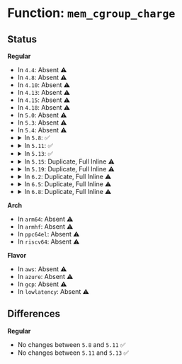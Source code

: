 # Function: <code>mem_cgroup_charge</code>

## Status
<b>Regular</b>
<ul>
<li>
In <code>4.4</code>: Absent ⚠️
</li>
<li>
In <code>4.8</code>: Absent ⚠️
</li>
<li>
In <code>4.10</code>: Absent ⚠️
</li>
<li>
In <code>4.13</code>: Absent ⚠️
</li>
<li>
In <code>4.15</code>: Absent ⚠️
</li>
<li>
In <code>4.18</code>: Absent ⚠️
</li>
<li>
In <code>5.0</code>: Absent ⚠️
</li>
<li>
In <code>5.3</code>: Absent ⚠️
</li>
<li>
In <code>5.4</code>: Absent ⚠️
</li>
<li>
<details>
<summary>In <code>5.8</code>: ✅</summary>

```c
int mem_cgroup_charge(struct page *page, struct mm_struct *mm, gfp_t gfp_mask);
```

**Collision:** Unique Global

**Inline:** No

**Transformation:** False

**Instances:**

```
In mm/memcontrol.c (ffffffff812fe070)
Location: mm/memcontrol.c:6462
Inline: False
Direct callers:
  - kernel/events/uprobes.c:__replace_page
  - mm/filemap.c:__add_to_page_cache_locked
  - mm/shmem.c:shmem_add_to_page_cache
  - mm/shmem.c:shmem_add_to_page_cache
  - mm/memory.c:do_cow_fault
  - mm/memory.c:do_anonymous_page
  - mm/memory.c:do_swap_page
  - mm/memory.c:wp_page_copy
  - mm/swap_state.c:__read_swap_cache_async
  - mm/ksm.c:ksm_might_need_to_copy
  - mm/huge_memory.c:__do_huge_pmd_anonymous_page
  - mm/khugepaged.c:collapse_file
  - mm/khugepaged.c:collapse_huge_page
  - mm/userfaultfd.c:mcopy_atomic_pte
```
**Symbols:**

```
ffffffff812fe070-ffffffff812fe252: mem_cgroup_charge (STB_GLOBAL)
```
</details>
</li>
<li>
<details>
<summary>In <code>5.11</code>: ✅</summary>

```c
int mem_cgroup_charge(struct page *page, struct mm_struct *mm, gfp_t gfp_mask);
```

**Collision:** Unique Global

**Inline:** No

**Transformation:** False

**Instances:**

```
In mm/memcontrol.c (ffffffff8130a510)
Location: mm/memcontrol.c:6707
Inline: False
Direct callers:
  - kernel/events/uprobes.c:__replace_page
  - mm/filemap.c:__add_to_page_cache_locked
  - mm/shmem.c:shmem_add_to_page_cache
  - mm/shmem.c:shmem_add_to_page_cache
  - mm/memory.c:do_cow_fault
  - mm/memory.c:do_anonymous_page
  - mm/memory.c:do_swap_page
  - mm/memory.c:wp_page_copy
  - mm/memory.c:copy_pte_range
  - mm/swap_state.c:__read_swap_cache_async
  - mm/ksm.c:ksm_might_need_to_copy
  - mm/huge_memory.c:__do_huge_pmd_anonymous_page
  - mm/khugepaged.c:collapse_file
  - mm/khugepaged.c:collapse_huge_page
  - mm/userfaultfd.c:mcopy_atomic_pte
```
**Symbols:**

```
ffffffff8130a510-ffffffff8130a78c: mem_cgroup_charge (STB_GLOBAL)
```
</details>
</li>
<li>
<details>
<summary>In <code>5.13</code>: ✅</summary>

```c
int mem_cgroup_charge(struct page *page, struct mm_struct *mm, gfp_t gfp_mask);
```

**Collision:** Unique Global

**Inline:** No

**Transformation:** False

**Instances:**

```
In mm/memcontrol.c (ffffffff813101e0)
Location: mm/memcontrol.c:6559
Inline: False
Direct callers:
  - kernel/events/uprobes.c:__replace_page
  - mm/filemap.c:__add_to_page_cache_locked
  - mm/shmem.c:shmem_add_to_page_cache
  - mm/shmem.c:shmem_add_to_page_cache
  - mm/memory.c:do_fault
  - mm/memory.c:do_anonymous_page
  - mm/memory.c:wp_page_copy
  - mm/memory.c:copy_pte_range
  - mm/ksm.c:ksm_might_need_to_copy
  - mm/huge_memory.c:__do_huge_pmd_anonymous_page
  - mm/khugepaged.c:collapse_file
  - mm/khugepaged.c:collapse_huge_page
  - mm/userfaultfd.c:mcopy_atomic_pte
```
**Symbols:**

```
ffffffff813101e0-ffffffff81310271: mem_cgroup_charge (STB_GLOBAL)
```
</details>
</li>
<li>
<details>
<summary>In <code>5.15</code>: Duplicate, Full Inline ⚠️</summary>

**Collision:** Static Duplication

**Inline:** Full

**Transformation:** False

**Instances:**

```
In kernel/events/uprobes.c (ffffffff81290c23)
Location: include/linux/memcontrol.h:690
Inline: True
Inline callers:
  - kernel/events/uprobes.c:__replace_page
```
```
In mm/filemap.c (ffffffff8129c18f)
Location: include/linux/memcontrol.h:690
Inline: True
Inline callers:
  - mm/filemap.c:__add_to_page_cache_locked
```
```
In mm/shmem.c (ffffffff812ba4e2)
Location: include/linux/memcontrol.h:690
Inline: True
Inline callers:
  - mm/shmem.c:shmem_add_to_page_cache
```
```
In mm/memory.c (ffffffff812e2eb9)
Location: include/linux/memcontrol.h:690
Inline: True
Inline callers:
  - mm/memory.c:do_fault
  - mm/memory.c:do_anonymous_page
  - mm/memory.c:wp_page_copy
  - mm/memory.c:copy_pte_range
```
```
In mm/ksm.c (ffffffff81331f51)
Location: include/linux/memcontrol.h:690
Inline: True
Inline callers:
  - mm/ksm.c:ksm_might_need_to_copy
```
```
In mm/migrate.c (ffffffff81340f07)
Location: include/linux/memcontrol.h:690
Inline: True
```
```
In mm/huge_memory.c (ffffffff81344d1e)
Location: include/linux/memcontrol.h:690
Inline: True
Inline callers:
  - mm/huge_memory.c:__do_huge_pmd_anonymous_page
```
```
In mm/khugepaged.c (ffffffff8134e419)
Location: include/linux/memcontrol.h:690
Inline: True
Inline callers:
  - mm/khugepaged.c:collapse_file
  - mm/khugepaged.c:collapse_huge_page
```
```
In mm/userfaultfd.c (ffffffff8136704f)
Location: include/linux/memcontrol.h:690
Inline: True
Inline callers:
  - mm/userfaultfd.c:mcopy_atomic_pte
```
</details>
</li>
<li>
<details>
<summary>In <code>5.19</code>: Duplicate, Full Inline ⚠️</summary>

**Collision:** Static Duplication

**Inline:** Full

**Transformation:** False

**Instances:**

```
In kernel/events/uprobes.c (ffffffff812e5eb1)
Location: include/linux/memcontrol.h:684
Inline: True
Inline callers:
  - kernel/events/uprobes.c:__replace_page
```
```
In mm/filemap.c (ffffffff812f24f2)
Location: include/linux/memcontrol.h:684
Inline: True
Inline callers:
  - mm/filemap.c:__filemap_add_folio
```
```
In mm/shmem.c (ffffffff81317b60)
Location: include/linux/memcontrol.h:684
Inline: True
Inline callers:
  - mm/shmem.c:shmem_add_to_page_cache
```
```
In mm/memory.c (ffffffff813437e9)
Location: include/linux/memcontrol.h:684
Inline: True
Inline callers:
  - mm/memory.c:do_fault
  - mm/memory.c:do_anonymous_page
  - mm/memory.c:wp_page_copy
  - mm/memory.c:copy_pte_range
```
```
In mm/ksm.c (ffffffff813a3171)
Location: include/linux/memcontrol.h:684
Inline: True
Inline callers:
  - mm/ksm.c:ksm_might_need_to_copy
```
```
In mm/migrate_device.c (ffffffff813b7deb)
Location: include/linux/memcontrol.h:684
Inline: True
```
```
In mm/huge_memory.c (ffffffff813b9fd2)
Location: include/linux/memcontrol.h:684
Inline: True
Inline callers:
  - mm/huge_memory.c:__do_huge_pmd_anonymous_page
```
```
In mm/khugepaged.c (ffffffff813c4b38)
Location: include/linux/memcontrol.h:684
Inline: True
Inline callers:
  - mm/khugepaged.c:collapse_file
  - mm/khugepaged.c:collapse_huge_page
```
```
In mm/userfaultfd.c (ffffffff813e45ce)
Location: include/linux/memcontrol.h:684
Inline: True
Inline callers:
  - mm/userfaultfd.c:mcopy_atomic_pte
```
</details>
</li>
<li>
<details>
<summary>In <code>6.2</code>: Duplicate, Full Inline ⚠️</summary>

**Collision:** Static Duplication

**Inline:** Full

**Transformation:** False

**Instances:**

```
In kernel/events/uprobes.c (ffffffff8134fb0e)
Location: include/linux/memcontrol.h:666
Inline: True
Inline callers:
  - kernel/events/uprobes.c:__replace_page
```
```
In mm/filemap.c (ffffffff8135aaf8)
Location: include/linux/memcontrol.h:666
Inline: True
Inline callers:
  - mm/filemap.c:__filemap_add_folio
```
```
In mm/shmem.c (ffffffff8138af0b)
Location: include/linux/memcontrol.h:666
Inline: True
Inline callers:
  - mm/shmem.c:shmem_add_to_page_cache
```
```
In mm/memory.c (ffffffff813bb873)
Location: include/linux/memcontrol.h:666
Inline: True
Inline callers:
  - mm/memory.c:do_fault
  - mm/memory.c:do_anonymous_page
  - mm/memory.c:wp_page_copy
  - mm/memory.c:copy_pte_range
```
```
In mm/ksm.c (ffffffff81422dea)
Location: include/linux/memcontrol.h:666
Inline: True
Inline callers:
  - mm/ksm.c:ksm_might_need_to_copy
```
```
In mm/migrate_device.c (ffffffff81439ac2)
Location: include/linux/memcontrol.h:666
Inline: True
```
```
In mm/huge_memory.c (ffffffff8143c122)
Location: include/linux/memcontrol.h:666
Inline: True
Inline callers:
  - mm/huge_memory.c:__do_huge_pmd_anonymous_page
```
```
In mm/khugepaged.c (ffffffff81447eef)
Location: include/linux/memcontrol.h:666
Inline: True
Inline callers:
  - mm/khugepaged.c:alloc_charge_hpage
```
```
In mm/userfaultfd.c (ffffffff8146c2a7)
Location: include/linux/memcontrol.h:666
Inline: True
Inline callers:
  - mm/userfaultfd.c:mcopy_atomic
```
</details>
</li>
<li>
<details>
<summary>In <code>6.5</code>: Duplicate, Full Inline ⚠️</summary>

**Collision:** Static Duplication

**Inline:** Full

**Transformation:** False

**Instances:**

```
In kernel/events/uprobes.c (ffffffff81380ccd)
Location: include/linux/memcontrol.h:679
Inline: True
Inline callers:
  - kernel/events/uprobes.c:__replace_page
```
```
In mm/filemap.c (ffffffff8138c51c)
Location: include/linux/memcontrol.h:679
Inline: True
Inline callers:
  - mm/filemap.c:__filemap_add_folio
```
```
In mm/shmem.c (ffffffff813bd539)
Location: include/linux/memcontrol.h:679
Inline: True
Inline callers:
  - mm/shmem.c:shmem_add_to_page_cache
```
```
In mm/memory.c (ffffffff813f02ad)
Location: include/linux/memcontrol.h:679
Inline: True
Inline callers:
  - mm/memory.c:do_cow_fault
  - mm/memory.c:do_anonymous_page
  - mm/memory.c:wp_page_copy
  - mm/memory.c:copy_pte_range
```
```
In mm/ksm.c (ffffffff81457f69)
Location: include/linux/memcontrol.h:679
Inline: True
Inline callers:
  - mm/ksm.c:ksm_might_need_to_copy
```
```
In mm/migrate_device.c (ffffffff8146e7f0)
Location: include/linux/memcontrol.h:679
Inline: True
```
```
In mm/huge_memory.c (ffffffff81471512)
Location: include/linux/memcontrol.h:679
Inline: True
Inline callers:
  - mm/huge_memory.c:__do_huge_pmd_anonymous_page
```
```
In mm/khugepaged.c (ffffffff8147d89f)
Location: include/linux/memcontrol.h:679
Inline: True
Inline callers:
  - mm/khugepaged.c:alloc_charge_hpage
```
```
In mm/userfaultfd.c (ffffffff814a1131)
Location: include/linux/memcontrol.h:679
Inline: True
Inline callers:
  - mm/userfaultfd.c:mfill_atomic_copy
```
</details>
</li>
<li>
<details>
<summary>In <code>6.8</code>: Duplicate, Full Inline ⚠️</summary>

**Collision:** Static Duplication

**Inline:** Full

**Transformation:** False

**Instances:**

```
In kernel/events/uprobes.c (ffffffff813aa096)
Location: include/linux/memcontrol.h:685
Inline: True
Inline callers:
  - kernel/events/uprobes.c:__replace_page
```
```
In mm/filemap.c (ffffffff813b5f41)
Location: include/linux/memcontrol.h:685
Inline: True
Inline callers:
  - mm/filemap.c:__filemap_add_folio
```
```
In mm/shmem.c (ffffffff813ed9ed)
Location: include/linux/memcontrol.h:685
Inline: True
Inline callers:
  - mm/shmem.c:shmem_mfill_atomic_pte
  - mm/shmem.c:shmem_alloc_and_add_folio
```
```
In mm/memory.c (ffffffff8141bb14)
Location: include/linux/memcontrol.h:685
Inline: True
Inline callers:
  - mm/memory.c:do_fault
  - mm/memory.c:do_anonymous_page
  - mm/memory.c:wp_page_copy
  - mm/memory.c:copy_pte_range
```
```
In mm/ksm.c (ffffffff814928d4)
Location: include/linux/memcontrol.h:685
Inline: True
Inline callers:
  - mm/ksm.c:ksm_might_need_to_copy
```
```
In mm/migrate_device.c (ffffffff8149d249)
Location: include/linux/memcontrol.h:685
Inline: True
Inline callers:
  - mm/migrate_device.c:migrate_vma_insert_page
```
```
In mm/huge_memory.c (ffffffff814a1ed2)
Location: include/linux/memcontrol.h:685
Inline: True
Inline callers:
  - mm/huge_memory.c:__do_huge_pmd_anonymous_page
```
```
In mm/khugepaged.c (ffffffff814abc46)
Location: include/linux/memcontrol.h:685
Inline: True
Inline callers:
  - mm/khugepaged.c:alloc_charge_hpage
```
```
In mm/userfaultfd.c (ffffffff814d08c0)
Location: include/linux/memcontrol.h:685
Inline: True
Inline callers:
  - mm/userfaultfd.c:mfill_atomic_copy
```
</details>
</li>
</ul>
<b>Arch</b>
<ul>
<li>
In <code>arm64</code>: Absent ⚠️
</li>
<li>
In <code>armhf</code>: Absent ⚠️
</li>
<li>
In <code>ppc64el</code>: Absent ⚠️
</li>
<li>
In <code>riscv64</code>: Absent ⚠️
</li>
</ul>
<b>Flavor</b>
<ul>
<li>
In <code>aws</code>: Absent ⚠️
</li>
<li>
In <code>azure</code>: Absent ⚠️
</li>
<li>
In <code>gcp</code>: Absent ⚠️
</li>
<li>
In <code>lowlatency</code>: Absent ⚠️
</li>
</ul>

## Differences
<b>Regular</b>
<ul>
<li>
No changes between <code>5.8</code> and <code>5.11</code> ✅
</li>
<li>
No changes between <code>5.11</code> and <code>5.13</code> ✅
</li>
</ul>
